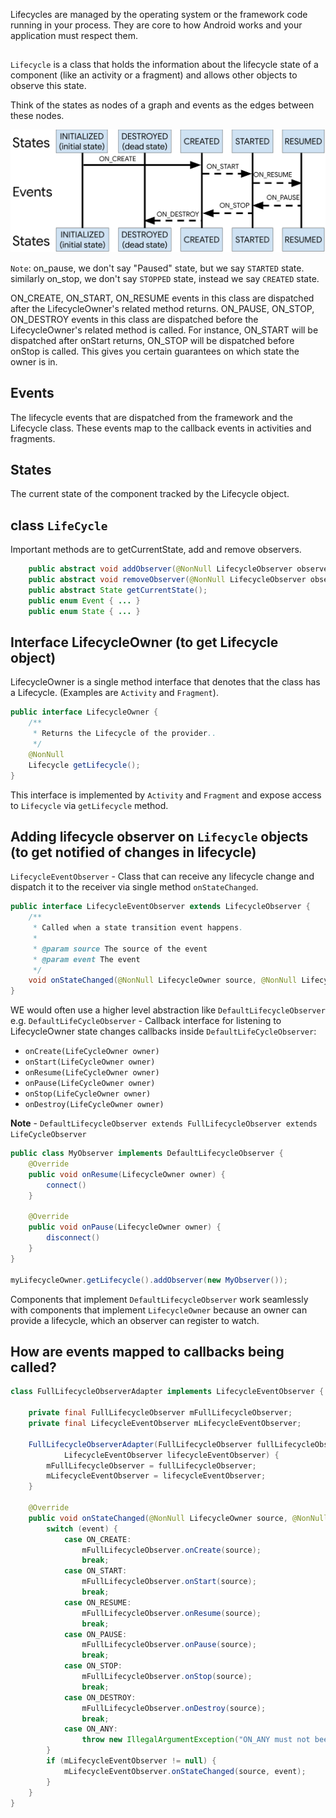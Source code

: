 
Lifecycles are managed by the operating system or the framework code running in your process. They are core to how Android works and your application must respect them.

##

`Lifecycle` is a class that holds the information about the lifecycle state of a component (like an activity or a fragment) and allows other objects to observe this state.

Think of the states as nodes of a graph and events as the edges between these nodes.

![lifecycle states](images/lifecycle-states.svg)

`Note`: on_pause, we don't say "Paused" state, but we say `STARTED` state. similarly on_stop, we don't say `STOPPED` state, instead we say `CREATED` state.

ON_CREATE, ON_START, ON_RESUME events in this class are dispatched after the LifecycleOwner's related method returns. ON_PAUSE, ON_STOP, ON_DESTROY events in this class are dispatched before the LifecycleOwner's related method is called. For instance, ON_START will be dispatched after onStart returns, ON_STOP will be dispatched before onStop is called. This gives you certain guarantees on which state the owner is in.

## Events

The lifecycle events that are dispatched from the framework and the Lifecycle class. These events map to the callback events in activities and fragments.


## States

The current state of the component tracked by the Lifecycle object.

## class `LifeCycle`

Important methods are to getCurrentState, add and remove observers.

```java
    public abstract void addObserver(@NonNull LifecycleObserver observer);
    public abstract void removeObserver(@NonNull LifecycleObserver observer);
    public abstract State getCurrentState();
    public enum Event { ... }
    public enum State { ... }
```

## Interface LifecycleOwner (to get Lifecycle object)

LifecycleOwner is a single method interface that denotes that the class has a Lifecycle. (Examples are `Activity` and `Fragment`).

```java
public interface LifecycleOwner {
    /**
     * Returns the Lifecycle of the provider..
     */
    @NonNull
    Lifecycle getLifecycle();
}
```

This interface is implemented by `Activity` and `Fragment` and expose access to `Lifecycle` via `getLifecycle` method.


## Adding lifecycle observer on `Lifecycle` objects (to get notified of changes in lifecycle)

`LifecycleEventObserver` - Class that can receive any lifecycle change and dispatch it to the receiver via single method `onStateChanged`.
```java
public interface LifecycleEventObserver extends LifecycleObserver {
    /**
     * Called when a state transition event happens.
     *
     * @param source The source of the event
     * @param event The event
     */
    void onStateChanged(@NonNull LifecycleOwner source, @NonNull Lifecycle.Event event);
}
```

WE would often use a higher level abstraction like `DefaultLifecycleObserver` e.g.
`DefaultLifeCycleObserver` - Callback interface for listening to LifecycleOwner state changes
callbacks inside `DefaultLifeCycleObserver`:
* `onCreate(LifeCycleOwner owner)`
* `onStart(LifeCycleOwner owner)`
* `onResume(LifeCycleOwner owner)`
* `onPause(LifeCycleOwner owner)`
* `onStop(LifeCycleOwner owner)`
* `onDestroy(LifeCycleOwner owner)`


**Note** - `DefaultLifecycleObserver extends FullLifecycleObserver extends LifeCycleObserver`

```java
public class MyObserver implements DefaultLifecycleObserver {
    @Override
    public void onResume(LifecycleOwner owner) {
        connect()
    }

    @Override
    public void onPause(LifecycleOwner owner) {
        disconnect()
    }
}

myLifecycleOwner.getLifecycle().addObserver(new MyObserver());
```

Components that implement `DefaultLifecycleObserver` work seamlessly with components that implement `LifecycleOwner` because an owner can provide a lifecycle, which an observer can register to watch.


## How are events mapped to callbacks being called?

```java
class FullLifecycleObserverAdapter implements LifecycleEventObserver {

    private final FullLifecycleObserver mFullLifecycleObserver;
    private final LifecycleEventObserver mLifecycleEventObserver;

    FullLifecycleObserverAdapter(FullLifecycleObserver fullLifecycleObserver,
            LifecycleEventObserver lifecycleEventObserver) {
        mFullLifecycleObserver = fullLifecycleObserver;
        mLifecycleEventObserver = lifecycleEventObserver;
    }

    @Override
    public void onStateChanged(@NonNull LifecycleOwner source, @NonNull Lifecycle.Event event) {
        switch (event) {
            case ON_CREATE:
                mFullLifecycleObserver.onCreate(source);
                break;
            case ON_START:
                mFullLifecycleObserver.onStart(source);
                break;
            case ON_RESUME:
                mFullLifecycleObserver.onResume(source);
                break;
            case ON_PAUSE:
                mFullLifecycleObserver.onPause(source);
                break;
            case ON_STOP:
                mFullLifecycleObserver.onStop(source);
                break;
            case ON_DESTROY:
                mFullLifecycleObserver.onDestroy(source);
                break;
            case ON_ANY:
                throw new IllegalArgumentException("ON_ANY must not been send by anybody");
        }
        if (mLifecycleEventObserver != null) {
            mLifecycleEventObserver.onStateChanged(source, event);
        }
    }
}
```
